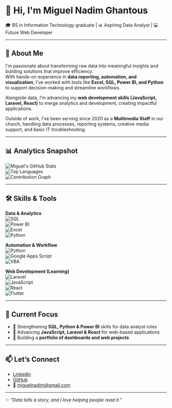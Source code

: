 # 👋 Hi, I'm Miguel Nadim Ghantous  

🎓 BS in Information Technology graduate | 📊 Aspiring Data Analyst | 💻 Future Web Developer  

---

## 🌟 About Me  
I'm passionate about transforming raw data into meaningful insights and building solutions that improve efficiency.  
With hands-on experience in **data reporting, automation, and visualization**, I’ve worked with tools like **Excel, SQL, Power BI, and Python** to support decision-making and streamline workflows.  

Alongside data, I’m advancing my **web development skills (JavaScript, Laravel, React)** to merge analytics and development, creating impactful applications.  

Outside of work, I’ve been serving since 2020 as a **Multimedia Staff** in our church, handling data processes, reporting systems, creative media support, and basic IT troubleshooting.  

---

## 📊 Analytics Snapshot  

![Miguel's GitHub Stats](https://github-readme-stats.vercel.app/api?username=Biruses&show_icons=true&theme=default&hide_border=true&count_private=true)  
![Top Languages](https://github-readme-stats.vercel.app/api/top-langs/?username=Biruses&layout=compact&theme=default&hide_border=true)  
![Contribution Graph](https://github-readme-activity-graph.vercel.app/graph?username=Biruses&theme=github-light&hide_border=true)  

---

## 🛠 Skills & Tools  

**Data & Analytics**  
![SQL](https://img.shields.io/badge/SQL-4479A1?style=for-the-badge&logo=postgresql&logoColor=white)  
![Power BI](https://img.shields.io/badge/Power%20BI-F2C811?style=for-the-badge&logo=powerbi&logoColor=black)  
![Excel](https://img.shields.io/badge/Excel-217346?style=for-the-badge&logo=microsoft-excel&logoColor=white)  
![Python](https://img.shields.io/badge/Python-3776AB?style=for-the-badge&logo=python&logoColor=white)  

**Automation & Workflow**  
![Python](https://img.shields.io/badge/Scripting-3776AB?style=for-the-badge&logo=python&logoColor=white)  
![Google Apps Script](https://img.shields.io/badge/Google%20Apps%20Script-4285F4?style=for-the-badge&logo=google&logoColor=white)  
![VBA](https://img.shields.io/badge/VBA-217346?style=for-the-badge&logo=microsoft-excel&logoColor=white)  

**Web Development (Learning)**  
![Laravel](https://img.shields.io/badge/Laravel-FF2D20?style=for-the-badge&logo=laravel&logoColor=white)  
![JavaScript](https://img.shields.io/badge/JavaScript-F7DF1E?style=for-the-badge&logo=javascript&logoColor=black)  
![React](https://img.shields.io/badge/React-61DAFB?style=for-the-badge&logo=react&logoColor=black)  
![Flutter](https://img.shields.io/badge/Flutter-02569B?style=for-the-badge&logo=flutter&logoColor=white)  

---

## 📌 Current Focus  
- 🔹 Strengthening **SQL, Python & Power BI** skills for data analyst roles  
- 🔹 Advancing **JavaScript, Laravel & React** for web-based applications  
- 🔹 Building a **portfolio of dashboards and web projects**  

---

## 📫 Let’s Connect  
- [LinkedIn](https://www.linkedin.com/in/miguelnadimghantous)  
- [GitHub](https://github.com/MiguelGhantous)  
- 📧 miguelnadim@gmail.com  

---

✨ *“Data tells a story, and I love helping people read it.”*
